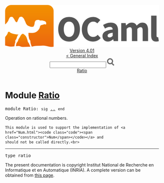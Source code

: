 <!-- ((! set title API !)) ((! set documentation !)) ((! set api !)) ((! set nobreadcrumb !)) -->
<div class="api"><header><nav class="toc brand"><a class="brand" href="https://ocaml.org/"><img src="colour-logo-gray.svg" class="svg" alt="OCaml"></a></nav><nav class="toc"><div class="toc_version"><a href="/docs" id="version-select">Version 4.01</a></div><a href="index.html">&lt; General Index</a><div class="api_search"><input type="text" name="apisearch" id="api_search" oninput="mySearch(false);" onkeypress="this.oninput();" onclick="this.oninput();" onpaste="this.oninput();">
<img src="search_icon.svg" alt="Search" class="svg" onclick="mySearch(false)"></div>
<div id="search_results"></div><div class="toc_title"><a href="#top">Ratio</a></div><ul></ul></nav></header>

<h1>Module <a href="type_Ratio.html">Ratio</a></h1>

<pre><span class="keyword">module</span> Ratio: <code class="code"><span class="keyword">sig</span></code> <a href="Ratio.html">..</a> <code class="code"><span class="keyword">end</span></code></pre><div class="info module top">
Operation on rational numbers.
<p>

    This module is used to support the implementation of <a href="Num.html"><code class="code"><span class="constructor">Num</span></code></a> and
    should not be called directly.<br>
</p></div>
<hr width="100%">

<pre><span id="TYPEratio"><span class="keyword">type</span> <code class="type"></code>ratio</span> </pre>

<div class="copyright">The present documentation is copyright Institut National de Recherche en Informatique et en Automatique (INRIA). A complete version can be obtained from <a href="http://caml.inria.fr/pub/docs/manual-ocaml/">this page</a>.</div></div>